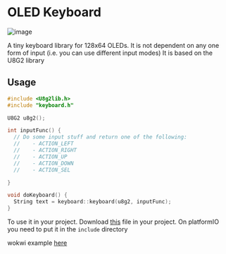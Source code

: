 # OLED Keyboard
![image](https://github.com/user-attachments/assets/b24e4b5d-25f7-41ef-b7be-d8860d228fa3)

A tiny keyboard library for 128x64 OLEDs. It is not dependent on any one form of input (i.e. you can use different input modes)
It is based on the U8G2 library

## Usage
```cpp
#include <U8g2lib.h>
#include "keyboard.h"

U8G2 u8g2();

int inputFunc() {
  // Do some input stuff and return one of the following:
  //    - ACTION_LEFT 
  //    - ACTION_RIGHT
  //    - ACTION_UP 
  //    - ACTION_DOWN 
  //    - ACTION_SEL 

}

void doKeyboard() {
  String text = keyboard::keyboard(u8g2, inputFunc);
}
```

To use it in your project. Download [this](https://github.com/ironlungx/oledKeyboard/blob/main/src/keyboard.h) file in your project.
On platformIO you need to put it in the `include` directory

wokwi example [here](https://wokwi.com/projects/404493837770319873)
